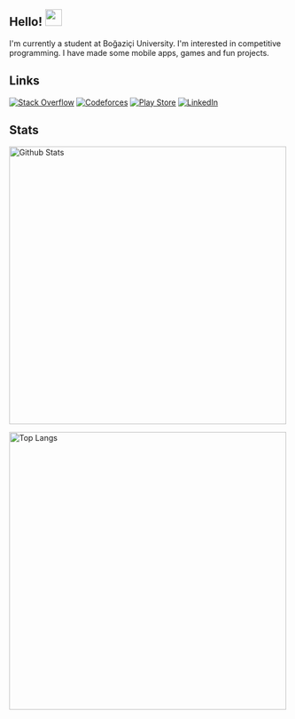 ## Hello! <img src="https://raw.githubusercontent.com/aemmadi/aemmadi/master/wave.gif" width="30px">
I'm currently a student at Boğaziçi University. I'm interested in competitive programming. I have made some mobile apps, games and fun projects. 
## Links
[<img alt="Stack Overflow" src="https://img.shields.io/badge/-Stackoverflow-FE7A16?style=for-the-badge&logo=stack-overflow&logoColor=white"/>](https://stackoverflow.com/users/6873944/cahid-enes-keles)
[<img alt="Codeforces" src="https://img.shields.io/badge/Codeforces-a31d1d.svg?style=for-the-badge&logo=codeforces&logoColor=white"/>](https://codeforces.com/profile/Cahid)
[<img alt="Play Store" src="https://img.shields.io/badge/Google_Play-414141?style=for-the-badge&logo=google-play&logoColor=white" />](https://play.google.com/store/apps/developer?id=Cenes+Apps&hl=tr&gl=US)
[<img alt="LinkedIn" src="https://img.shields.io/badge/linkedin-%230077B5.svg?style=for-the-badge&logo=linkedin&logoColor=white"/>](https://www.linkedin.com/in/cahid-enes-keles/)

## Stats
<img alt="Github Stats" width="500" align="center" src=
"https://github-readme-stats.vercel.app/api?username=cahidenes&count_private=true&show_icons=true&include_all_commits=true&theme=radical"/>

<img alt="Top Langs" width="500" align="center" src="https://github-readme-stats.vercel.app/api/top-langs/?username=cahidenes&hide=TeX&layout=compact&theme=radical"/>